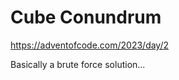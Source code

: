 Cube Conundrum
==============

https://adventofcode.com/2023/day/2

Basically a brute force solution...
